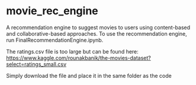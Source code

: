 # movie_rec_engine
A recommendation engine to suggest movies to users using content-based and collaborative-based approaches. To use the recommendation engine, run FinalRecommendationEngine.ipynb.

The ratings.csv file is too large but can be found here: https://www.kaggle.com/rounakbanik/the-movies-dataset?select=ratings_small.csv

Simply download the file and place it in the same folder as the code 
